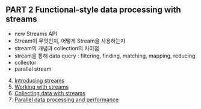 ## PART 2 Functional-style data processing with streams

- new Streams API
- Stream이 무엇인지, 어떻게 Stream을 사용하는지
- stream의 개념과 collection의 차이점
- stream을 통해 data query : filtering, finding, matching, mapping, reducing
- collector
- parallel stream

4. [Introducing streams](4_introducing_streams/README.md)
5. [Working with streams](5_working_with_streams/README.md)
6. [Collecting data with streams](6_collecting_data_with_streams/README.md)
7. [Parallel data processing and performance](7_parallel_data_processing_and_performance/README.md)
